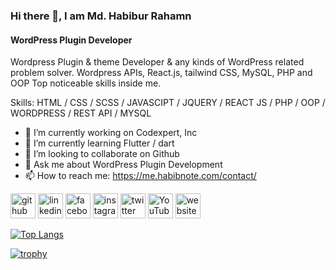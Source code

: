 ### Hi there 👋, I am Md. Habibur Rahamn
#### WordPress Plugin Developer

Wordpress Plugin & theme Developer & any kinds of WordPress related problem solver. Wordpress APIs, React.js, tailwind CSS, MySQL, PHP and OOP Top noticeable skills inside me.

Skills: HTML / CSS / SCSS / JAVASCIPT / JQUERY / REACT JS / PHP / OOP / WORDPRESS / REST API / MYSQL

- 🔭 I’m currently working on Codexpert, Inc 
- 🌱 I’m currently learning Flutter / dart  
- 👯 I’m looking to collaborate on Github 
- 💬 Ask me about WordPress Plugin Development 
- 📫 How to reach me: https://me.habibnote.com/contact/


[<img src='https://cdn.jsdelivr.net/npm/simple-icons@3.0.1/icons/github.svg' alt='github' height='40'>](https://github.com/habibnote)  [<img src='https://cdn.jsdelivr.net/npm/simple-icons@3.0.1/icons/linkedin.svg' alt='linkedin' height='40'>](https://www.linkedin.com/in/habib333/)  [<img src='https://cdn.jsdelivr.net/npm/simple-icons@3.0.1/icons/facebook.svg' alt='facebook' height='40'>](https://www.facebook.com/md.Habib333)  [<img src='https://cdn.jsdelivr.net/npm/simple-icons@3.0.1/icons/instagram.svg' alt='instagram' height='40'>](https://www.instagram.com/md.habib24/)  [<img src='https://cdn.jsdelivr.net/npm/simple-icons@3.0.1/icons/twitter.svg' alt='twitter' height='40'>](https://twitter.com/habibnote)  [<img src='https://cdn.jsdelivr.net/npm/simple-icons@3.0.1/icons/youtube.svg' alt='YouTube' height='40'>](https://www.youtube.com/channel/LearnWith-Habib)  [<img src='https://cdn.jsdelivr.net/npm/simple-icons@3.0.1/icons/icloud.svg' alt='website' height='40'>](https://me.habibnote.com/)  




[![Top Langs](https://github-readme-stats.vercel.app/api/top-langs/?username=habibnote)](https://github.com/anuraghazra/github-readme-stats) 

[![trophy](https://github-profile-trophy.vercel.app/?username=habibnote)](https://github.com/ryo-ma/github-profile-trophy)

